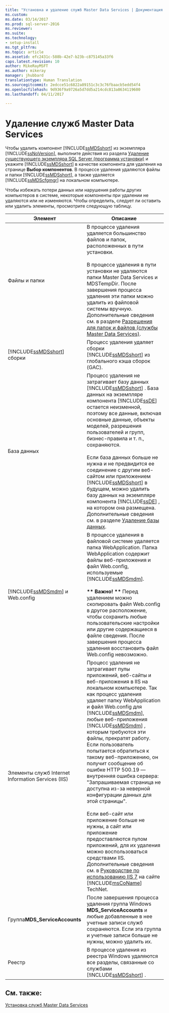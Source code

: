 ```yaml
---
title: "Установка и удаление служб Master Data Services | Документация Майкрософт"
ms.custom: 
ms.date: 03/14/2017
ms.prod: sql-server-2016
ms.reviewer: 
ms.suite: 
ms.technology:
- setup-install
ms.tgt_pltfrm: 
ms.topic: article
ms.assetid: efc2431c-588b-42e7-b23b-c875145a33f6
caps.latest.revision: 10
author: MikeRayMSFT
ms.author: mikeray
manager: jhubbard
translationtype: Human Translation
ms.sourcegitcommit: 2edcce51c6822a89151c3c3c76fbaacb5edd54f4
ms.openlocfilehash: 9d936f9a9726a5d7dd5a214cdc813a8634119600
ms.lasthandoff: 04/11/2017

---
```

# <a name="uninstall-and-remove-master-data-services"></a>Удаление служб Master Data Services
  Чтобы удалить компонент [!INCLUDE[ssMDSshort](../../includes/ssmdsshort-md.md)] из экземпляра [!INCLUDE[ssNoVersion](../../includes/ssnoversion-md.md)], выполните действия из раздела [Удаление существующего экземпляра SQL Server (программа установки)](../../sql-server/install/uninstall-an-existing-instance-of-sql-server-setup.md) и укажите [!INCLUDE[ssMDSshort](../../includes/ssmdsshort-md.md)] в качестве компонента для удаления на странице **Выбор компонентов**. В процессе удаления удаляются файлы и папки [!INCLUDE[ssMDSshort](../../includes/ssmdsshort-md.md)], а также удаляется [!INCLUDE[ssMDScfgmgr](../../includes/ssmdscfgmgr-md.md)] на локальном компьютере.  
  
 Чтобы избежать потери данных или нарушения работы других компьютеров в системе, некоторые компоненты при удалении не удаляются или не изменяются. Чтобы определить, следует ли оставить или удалить элементы, просмотрите следующую таблицу.  
  
|Элемент|Описание|  
|----------|-----------------|  
|Файлы и папки|В процессе удаления удаляется большинство файлов и папок, расположенных в пути установки.<br /><br /> В процессе удаления в пути установки не удаляются папки Master Data Services и MDSTempDir. После завершения процесса удаления эти папки можно удалить из файловой системы вручную. Дополнительные сведения см. в разделе [Разрешения для папок и файлов (службы Master Data Services)](../../master-data-services/folder-and-file-permissions-master-data-services.md).|  
|[!INCLUDE[ssMDSshort](../../includes/ssmdsshort-md.md)] сборки|Процесс удаления удаляет сборки [!INCLUDE[ssMDSshort](../../includes/ssmdsshort-md.md)] из глобального кэша сборок (GAC).|  
|База данных|Процесс удаления не затрагивает базу данных [!INCLUDE[ssMDSshort](../../includes/ssmdsshort-md.md)] . База данных на экземпляре компонента [!INCLUDE[ssDE](../../includes/ssde-md.md)] остается неизменной, поэтому все данные, включая основные данные, объекты моделей, разрешения пользователей и групп, бизнес-правила и т. п., сохраняются.<br /><br /> Если база данных больше не нужна и не предвидится ее соединение с другим веб-сайтом или приложением [!INCLUDE[ssMDSshort](../../includes/ssmdsshort-md.md)] в будущем, можно удалить базу данных на экземпляре компонента [!INCLUDE[ssDE](../../includes/ssde-md.md)] , на котором она размещена. Дополнительные сведения см. в разделе [Удаление базы данных](../../relational-databases/databases/delete-a-database.md).|  
|[!INCLUDE[ssMDSmdm](../../includes/ssmdsmdm-md.md)] и Web.config|В процессе удаления в файловой системе удаляется папка WebApplication. Папка WebApplication содержит файлы веб-приложения и файл Web.config, используемые [!INCLUDE[ssMDSmdm](../../includes/ssmdsmdm-md.md)].<br /><br /> **\*\* Важно! \*\*** Перед удалением можно скопировать файл Web.config в другое расположение, чтобы сохранить любые пользовательские настройки или другие содержащиеся в файле сведения. После завершения процесса удаления восстановить файл Web.config невозможно.|  
|Элементы служб Internet Information Services (IIS)|Процесс удаления не затрагивает пулы приложений, веб-сайты и веб-приложения в IIS на локальном компьютере. Так как процесс удаления удаляет папку WebApplication и файл Web.config для [!INCLUDE[ssMDSmdm](../../includes/ssmdsmdm-md.md)], любые веб-приложения [!INCLUDE[ssMDSmdm](../../includes/ssmdsmdm-md.md)] , которым требуются эти файлы, прекратят работу. Если пользователь попытается обратиться к такому веб-приложению, он получит сообщение об ошибке HTTP 500.19 — внутренняя ошибка сервера: "Запрашиваемая страница не доступна из-за неверной конфигурации данных для этой страницы".<br /><br /> Если веб-сайт или приложение больше не нужны, а сайт или приложение предоставляются пулом приложений, для их удаления можно воспользоваться средствами IIS. Дополнительные сведения см. в [Руководстве по использованию IIS 7](http://go.microsoft.com/fwlink/?LinkId=184885) на сайте [!INCLUDE[msCoName](../../includes/msconame-md.md)] TechNet.|  
|Группа**MDS_ServiceAccounts** |После завершения процесса удаления группа Windows **MDS_ServiceAccounts** и любые добавленные в нее учетные записи служб сохраняются. Если эта группа и учетные записи больше не нужны, можно удалить их.|  
|Реестр|В процессе удаления из реестра Windows удаляются все разделы, связанные со службами [!INCLUDE[ssMDSshort](../../includes/ssmdsshort-md.md)] .|  
  
## <a name="see-also"></a>См. также:  
 [Установка служб Master Data Services](../../master-data-services/install-windows/install-master-data-services.md)  
  
  
